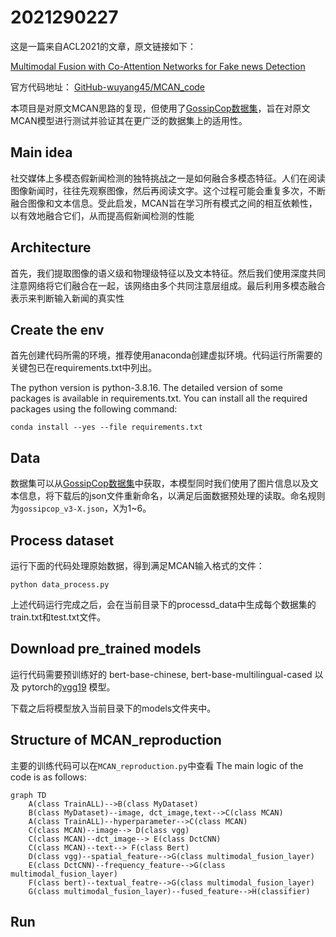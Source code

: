 # 2021290227
这是一篇来自ACL2021的文章，原文链接如下：

[Multimodal Fusion with Co-Attention Networks for Fake news Detection](https://aclanthology.org/2021.findings-acl.226.pdf)

官方代码地址： [GitHub-wuyang45/MCAN_code](https://github.com/wuyang45/MCAN_code)

本项目是对原文MCAN思路的复现，但使用了[GossipCop数据集](https://github.com/junyachen/Data-examples#integration-based-legitimate)，旨在对原文MCAN模型进行测试并验证其在更广泛的数据集上的适用性。

## Main idea
社交媒体上多模态假新闻检测的独特挑战之一是如何融合多模态特征。人们在阅读图像新闻时，往往先观察图像，然后再阅读文字。这个过程可能会重复多次，不断融合图像和文本信息。受此启发，MCAN旨在学习所有模式之间的相互依赖性，以有效地融合它们，从而提高假新闻检测的性能

## Architecture
首先，我们提取图像的语义级和物理级特征以及文本特征。然后我们使用深度共同注意网络将它们融合在一起，该网络由多个共同注意层组成。最后利用多模态融合表示来判断输入新闻的真实性

## Create the env
首先创建代码所需的环境，推荐使用anaconda创建虚拟环境。代码运行所需要的关键包已在requirements.txt中列出。

The python version is python-3.8.16. The detailed version of some packages is available in requirements.txt. You can install all the required packages using the following command:
```
conda install --yes --file requirements.txt
```

## Data
数据集可以从[GossipCop数据集](https://github.com/junyachen/Data-examples#integration-based-legitimate)中获取，本模型同时我们使用了图片信息以及文本信息，将下载后的json文件重新命名，以满足后面数据预处理的读取。命名规则为`gossipcop_v3-X.json`，X为1~6。

## Process dataset
运行下面的代码处理原始数据，得到满足MCAN输入格式的文件：
```
python data_process.py
```
上述代码运行完成之后，会在当前目录下的processd_data中生成每个数据集的train.txt和test.txt文件。

## Download pre_trained models
运行代码需要预训练好的 bert-base-chinese, bert-base-multilingual-cased 以及 pytorch的[vgg19](https://download.pytorch.org/models/vgg19-dcbb9e9d.pth) 模型。

下载之后将模型放入当前目录下的models文件夹中。

## Structure of MCAN_reproduction
主要的训练代码可以在`MCAN_reproduction.py`中查看
The main logic of the code is as follows:

```mermaid
graph TD
    A(class TrainALL)-->B(class MyDataset)
    B(class MyDataset)--image, dct_image,text-->C(class MCAN)
    A(class TrainALL)--hyperparameter-->C(class MCAN)
    C(class MCAN)--image--> D(class vgg)
    C(class MCAN)--dct_image--> E(class DctCNN)
    C(class MCAN)--text--> F(class Bert)
    D(class vgg)--spatial_feature-->G(class multimodal_fusion_layer)
    E(class DctCNN)--frequency_feature-->G(class multimodal_fusion_layer)
    F(class bert)--textual_featre-->G(class multimodal_fusion_layer)
    G(class multimodal_fusion_layer)--fused_feature-->H(classifier)
```

## Run
